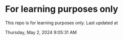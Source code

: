 # For learning purposes only
This repo is for learning purposes only.
Last updated at

Thursday, May 2, 2024 9:05:31 AM

